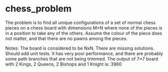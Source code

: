 chess_problem
=============

The problem is to find all unique configurations of a set of normal chess pieces on   a chess board with dimensions M×N where none of the pieces is in a position to take any   of the others. Assume the colour of the piece does not matter, and that there are no pawns   among the pieces.


Notes:
The board is considered to be NxN.
There are missing solutions.
Should add unit tests.
It has very poor performance, and there are probably some path branches that are not being trimmed.
The output of 7×7 board with 2 Kings, 2 Queens, 2 Bishops and 1 Knight is: 3960
